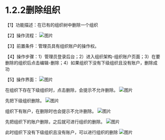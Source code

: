 # 1.2.2删除组织

【1】功能描述：在已有的组织树中删除一个组织

【2】操作流程：
![图片](~@img/1/1.2.2_p1.jpg)

【3】前置条件：管理员具有组织账户的操作权。

【4】操作步骤：1）管理员登录后台；2）进入组织架构-组织账户页面；3）在要删除的组织后点击编辑-删除；4）如果组织下没有下级组织且没有账户，删除成功

【5】操作界面：
![图片](~@img/1/1.2.2_p2.png)
 
在组织下存在下级组织时，点击删除，会提示不允许删除。
![图片](~@img/1/1.2.2_p3.png)
 
先把下级组织删除。
![图片](~@img/1/1.2.2_p4.png)
 
组织下有账户，在删除时也会提示不允许删除。
![图片](~@img/1/1.2.2_p5.png)
 
先把组织下的账户删除，之后就可进行组织的删除。
![图片](~@img/1/1.2.2_p6.png)
 
此时组织下没有下级组织且没有账户，可以进行组织的删除
![图片](~@img/1/1.2.2_p7.png)
 
